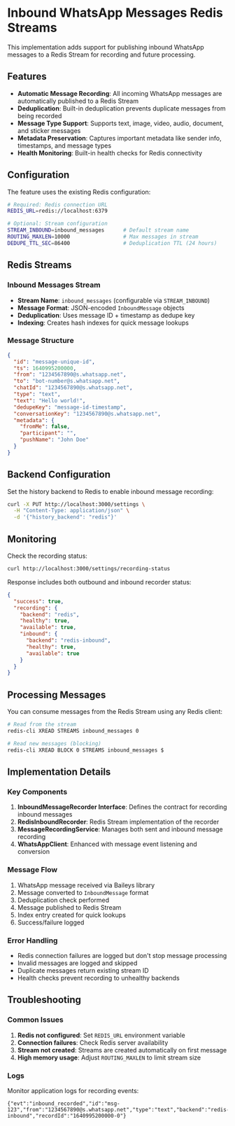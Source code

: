 # Inbound WhatsApp Messages Redis Streams

This implementation adds support for publishing inbound WhatsApp messages to a Redis Stream for recording and future processing.

## Features

- **Automatic Message Recording**: All incoming WhatsApp messages are automatically published to a Redis Stream
- **Deduplication**: Built-in deduplication prevents duplicate messages from being recorded
- **Message Type Support**: Supports text, image, video, audio, document, and sticker messages
- **Metadata Preservation**: Captures important metadata like sender info, timestamps, and message types
- **Health Monitoring**: Built-in health checks for Redis connectivity

## Configuration

The feature uses the existing Redis configuration:

```bash
# Required: Redis connection URL
REDIS_URL=redis://localhost:6379

# Optional: Stream configuration
STREAM_INBOUND=inbound_messages      # Default stream name
ROUTING_MAXLEN=10000                 # Max messages in stream
DEDUPE_TTL_SEC=86400                 # Deduplication TTL (24 hours)
```

## Redis Streams

### Inbound Messages Stream

- **Stream Name**: `inbound_messages` (configurable via `STREAM_INBOUND`)
- **Message Format**: JSON-encoded `InboundMessage` objects
- **Deduplication**: Uses message ID + timestamp as dedupe key
- **Indexing**: Creates hash indexes for quick message lookups

### Message Structure

```json
{
  "id": "message-unique-id",
  "ts": 1640995200000,
  "from": "1234567890@s.whatsapp.net",
  "to": "bot-number@s.whatsapp.net", 
  "chatId": "1234567890@s.whatsapp.net",
  "type": "text",
  "text": "Hello world!",
  "dedupeKey": "message-id-timestamp",
  "conversationKey": "1234567890@s.whatsapp.net",
  "metadata": {
    "fromMe": false,
    "participant": "",
    "pushName": "John Doe"
  }
}
```

## Backend Configuration

Set the history backend to Redis to enable inbound message recording:

```bash
curl -X PUT http://localhost:3000/settings \
  -H "Content-Type: application/json" \
  -d '{"history_backend": "redis"}'
```

## Monitoring

Check the recording status:

```bash
curl http://localhost:3000/settings/recording-status
```

Response includes both outbound and inbound recorder status:

```json
{
  "success": true,
  "recording": {
    "backend": "redis",
    "healthy": true,
    "available": true,
    "inbound": {
      "backend": "redis-inbound",
      "healthy": true,
      "available": true
    }
  }
}
```

## Processing Messages

You can consume messages from the Redis Stream using any Redis client:

```bash
# Read from the stream
redis-cli XREAD STREAMS inbound_messages 0

# Read new messages (blocking)
redis-cli XREAD BLOCK 0 STREAMS inbound_messages $
```

## Implementation Details

### Key Components

1. **InboundMessageRecorder Interface**: Defines the contract for recording inbound messages
2. **RedisInboundRecorder**: Redis Stream implementation of the recorder
3. **MessageRecordingService**: Manages both sent and inbound message recording
4. **WhatsAppClient**: Enhanced with message event listening and conversion

### Message Flow

1. WhatsApp message received via Baileys library
2. Message converted to `InboundMessage` format
3. Deduplication check performed
4. Message published to Redis Stream
5. Index entry created for quick lookups
6. Success/failure logged

### Error Handling

- Redis connection failures are logged but don't stop message processing
- Invalid messages are logged and skipped
- Duplicate messages return existing stream ID
- Health checks prevent recording to unhealthy backends

## Troubleshooting

### Common Issues

1. **Redis not configured**: Set `REDIS_URL` environment variable
2. **Connection failures**: Check Redis server availability
3. **Stream not created**: Streams are created automatically on first message
4. **High memory usage**: Adjust `ROUTING_MAXLEN` to limit stream size

### Logs

Monitor application logs for recording events:

```
{"evt":"inbound_recorded","id":"msg-123","from":"1234567890@s.whatsapp.net","type":"text","backend":"redis-inbound","recordId":"1640995200000-0"}
```